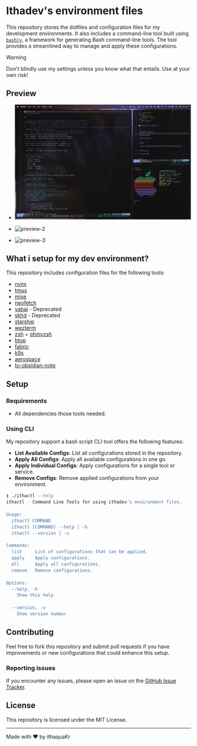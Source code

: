 # Ithadev's environment files

This repository stores the dotfiles and configuration files for my development
environments. It also includes a command-line tool built using
[`bashly`](https://github.com/DannyBen/bashly), a framework for generating Bash
command-line tools. The tool provides a streamlined way to manage and apply
these configurations.

> [!WARNING]
> Don't blindly use my settings unless you know what that entails.
> Use at your own risk!

## Preview

- ![preview-1](./assets/preview-1.png)

- ![preview-2](./assets/preview-2.png)

- ![preview-3](./assets/preview-3.png)

## What i setup for my dev environment?

This repository includes configuration files for the following tools:

- [nvim](https://github.com/neovim/neovim)
- [tmux](https://github.com/tmux/tmux)
- [mise](https://github.com/jdx/mise)
- [neofetch](https://github.com/dylanaraps/neofetch)
- [yabai](https://github.com/koekeishiya/yabai) - Deprecated
- [skhd](https://github.com/koekeishiya/skhd) - Deprecated
- [starship](https://github.com/starship/starship)
- [wezterm](https://github.com/wez/wezterm)
- [zsh](https://github.com/zsh-users/zsh) + [ohmyzsh](https://github.com/ohmyzsh/ohmyzsh)
- [btop](https://github.com/aristocratos/btop)
- [fabric](https://github.com/danielmiessler/fabric/tree/main)
- [k9s](https://github.com/derailed/k9s)
- [aerospace](https://github.com/nikitabobko/AeroSpace)
- [to-obsidian-note](https://github.com/ithaquaKr/to-obsidian-note)

## Setup

### Requirements

- All dependencies those tools needed.

### Using CLI

My repository support a bash script CLI tool offers the following features:

- **List Available Configs**: List all configurations stored in the repository.
- **Apply All Configs**: Apply all available configurations in one go.
- **Apply Individual Configs**: Apply configurations for a single tool or service.
- **Remove Configs**: Remove applied configurations from your environment.

```sh
❯ ./ithactl --help
ithactl - Command Line Tools for using ithadev's environment files.

Usage:
  ithactl COMMAND
  ithactl [COMMAND] --help | -h
  ithactl --version | -v

Commands:
  list     List of configurations that can be applied.
  apply    Apply configurations.
  all      Apply all configurations.
  remove   Remove configurations.

Options:
  --help, -h
    Show this help

  --version, -v
    Show version number
```

## Contributing

Feel free to fork this repository and submit pull requests if you have
improvements or new configurations that could enhance this setup.

### Reporting issues

If you encounter any issues, please open an issue on the [GitHub Issue Tracker](https://github.com/ithaquaKr/dev-environment-files/issues).

## License

This repository is licensed under the MIT License.

---

Made with ❤️ by ithaquaKr
